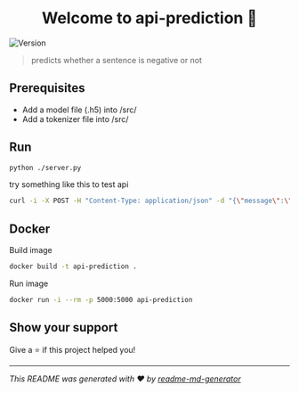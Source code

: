 <h1 align="center">Welcome to api-prediction 👋</h1>
<p>
  <img alt="Version" src="https://img.shields.io/badge/version-1.0.0-blue.svg?cacheSeconds=2592000" />
</p>

> predicts whether a sentence is negative or not

## Prerequisites

- Add a model file (.h5) into /src/
- Add a tokenizer file into /src/

## Run

```sh
python ./server.py
```

try something like this to test api
```sh
curl -i -X POST -H "Content-Type: application/json" -d "{\"message\":\"hello bob, how are you?\"}" http://localhost:5000/api/v1/analyses
```

## Docker

Build image
```sh
docker build -t api-prediction .
```

Run image
```sh
docker run -i --rm -p 5000:5000 api-prediction
```

## Show your support

Give a ⭐️ if this project helped you!

***
_This README was generated with ❤️ by [readme-md-generator](https://github.com/kefranabg/readme-md-generator)_